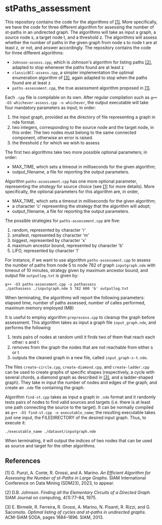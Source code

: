 # stPaths_assessment
This repository contains the code for the algorithms of [[1]](#1). 
More specifically, we have the code for three different algorithm for assessing the number of st-paths in an undirected graph. The algorithms will take as input a graph, a source node s, a target node t, and a threshold z. 
The algorithms will assess whether the number of paths in the given graph from node s to node t are at least z, or not, and answer accordingly.
The repository contains the code for three different algorithms:
- `Johnson-assess.cpp`, which is Johnson's algorithm for listing paths [[2]](#2), adapted to stop whenever the paths found are at least z
- `classicBCC-assess.cpp`, a simpler implementation the optimal enumeration algorithm of [[3]](#3), again adapted to stop when the paths found are at least z
- `paths-assessment.cpp`, the true assessment algorithm proposed in [[1]](#1).

Each `.cpp` file is compilable on its own. 
After regular compilation such as `g++ -O3 whichever-assess.cpp -o whichever`, the output executable will take four mandatory parameters as input; in order:
1. the input graph, provided as the directory of file representing a graph in nde format.
2. two integers, corresponding to the source node and the target node, in this order. The two nodes must belong to the same connected component, otherwise an error is raised.
3. the threshold z for which we wish to assess

The first two algorithms take two more possible optional parameters; in order:
- MAX_TIME, which sets a timeout in milliseconds for the given algorithm;
- output_filename, a file for reporting the output parameters.

Algorithm `paths-assessment.cpp` has one more optional parameter, representing the _strategy_ for source choice (see [[1]](#1) for more details). 
More specifically, the optional parameters for this algorithm are, in order, 
- MAX_TIME, which sets a timeout in milliseconds for the given algorithm;
- a character 'c' representing the strategy that the algorithm will adopt;
- output_filename, a file for reporting the output parameters.

The possible strategies for `paths-assessment.cpp` are five:
1. random, represented by character 'r'
2. smallest, represented by character 'm'
3. biggest, represented by character 'x'
4. maximum ancestor bound, represented by character 'b'
5. LIFO, represented by character 'l'

For instance, if we want to use algorithm `paths-assessment.cpp` to assess the number of paths from node 5 to node 782 of graph `inputgraph.nde` with timeout of 10 minutes, strategy given by maximum ancestor bound, and output file `outputlog.txt` is given by:  
```
g++ -O3 paths-assessment.cpp -o pathassess
./pathassess ./inputgraph.nde 5 782 600 'b' outputlog.txt 
```

When terminating, the algorithms will report the following parameters:  elapsed time, number of paths assessed, number of calles performed, maximum memory employed (MB)

It is useful to employ algorithm `preprocess.cpp` to cleanup the graph before assessment. This algorithm takes as input a graph file `input_graph.nde`, and performs the following:
1. tests pairs of nodes at random until it finds two of them that reach each other: s and t
2. removes from the graph the nodes that are not reachable from either s or t
3. outputs the cleaned graph in a new file, called `input_graph-s-t.nde`.


The files `create-circle.cpp`, `create-diamond.cpp`, and `create-ladder.cpp` can be used to create graphs of specific shapes (respectively, a cycle with several chords, a diamond graph as described in [[3]](#3), and a  ladder-shaped graph). They take in input the number of nodes and edges of the graph, and create an `.nde` file containing the graph. 

Algorithm `find-st.cpp` takes as input a graph in `.nde` format and it randomly tests pairs of nodes to find valid sources and targets (i.e. there is at least one path connecting the source to the target). It can be normally compiled as `g++ -O3 find-st.cpp -o executable_name`; the resulting executable takes just one input, the FILEDIRECTORY of the desired input graph. Thus, to execute it:
```
./executable_name ./dataset/inputgraph.nde
```
When terminating, it will output the indices of two nodes that can be used as source and target for the other algorithms.


## References
<a id="1">[1]</a> 
G. Punzi, A. Conte, R. Grossi, and A. Marino.
_An Efficient Algorithm for Assessing the Number of st-Paths in Large Graphs._
SIAM International Conference on Data Mining (SDM23), 2023, to appear.

<a id = "2">[2]</a> 
D.B. Johnson.
_Finding all the Elementary Circuits of a Directed Graph._
SIAM Journal on computing, 4(1):77–84, 1975.

<a id = "3">[3]</a> 
E. Birmelé, R. Ferreira, R. Grossi, A. Marino,
N. Pisanti, R. Rizzi, and G. Sacomoto. 
_Optimal listing of cycles and st-paths in undirected graphs._ 
ACM-SIAM SODA, pages 1884–1896. SIAM, 2013.
